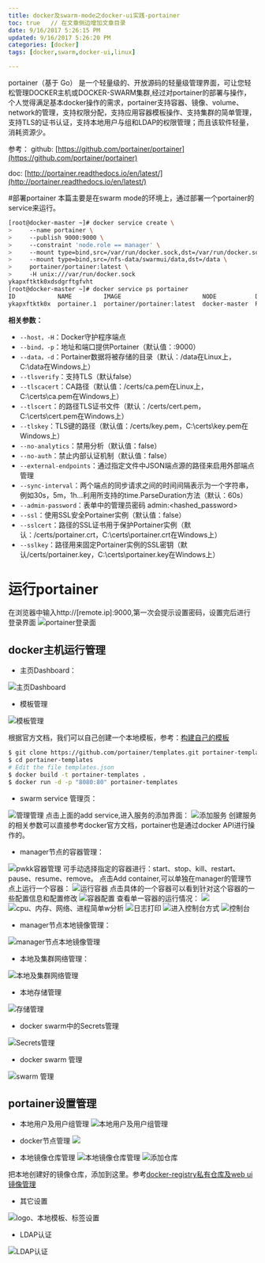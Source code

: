 ```yaml
---
title: docker及swarm-mode之docker-ui实践-portainer  
toc: true   // 在文章侧边增加文章目录
date: 9/16/2017 5:26:15 PM 
updated: 9/16/2017 5:26:20 PM 
categories: [docker]
tags: [docker,swarm,docker-ui,linux]

---
```


portainer（基于 Go） 是一个轻量级的、开放源码的轻量级管理界面，可让您轻松管理DOCKER主机或DOCKER-SWARM集群,经过对portainer的部署与操作，个人觉得满足基本docker操作的需求，portainer支持容器、镜像、volume、network的管理，支持权限分配，支持应用容器模板操作、支持集群的简单管理，支持TLS的证书认证，支持本地用户与组和LDAP的权限管理；而且该软件轻量，消耗资源少。

参考：
github: [https://github.com/portainer/portainer](https://github.com/portainer/portainer)  

doc: [http://portainer.readthedocs.io/en/latest/](http://portainer.readthedocs.io/en/latest/)   

#部署portainer
本篇主要是在swarm mode的环境上，通过部署一个portainer的service来运行。

```bash
[root@docker-master ~]# docker service create \
>     --name portainer \
>     --publish 9000:9000 \
>     --constraint 'node.role == manager' \
>     --mount type=bind,src=/var/run/docker.sock,dst=/var/run/docker.sock \
>     --mount type=bind,src=/nfs-data/swarmui/data,dst=/data \
>     portainer/portainer:latest \
>     -H unix:///var/run/docker.sock
ykapxftktk0xdsdgrftgfvht
[root@docker-master ~]# docker service ps portainer
ID            NAME         IMAGE                       NODE           DESIRED STATE  CURRENT STATE         ERROR  PORTS
ykapxftktk0x  portainer.1  portainer/portainer:latest  docker-master  Running        Running 19 hours ago 
```

**相关参数：**

* `--host，-H`：Docker守护程序端点
* `--bind，-p`：地址和端口提供Portainer（默认值：:9000）
* `--data，-d`：Portainer数据将被存储的目录（默认：/data在Linux上，C:\data在Windows上）
* `--tlsverify`：支持TLS（默认false）
* `--tlscacert`：CA路径（默认值：/certs/ca.pem在Linux上，C:\certs\ca.pem在Windows上）
* `--tlscert`：的路径TLS证书文件（默认：/certs/cert.pem，C:\certs\cert.pem在Windows上）
* `--tlskey`：TLS键的路径（默认值：/certs/key.pem，C:\certs\key.pem在Windows上）
* `--no-analytics`：禁用分析（默认值：false）
* `--no-auth`：禁止内部认证机制（默认值：false）
* `--external-endpoints`：通过指定文件中JSON端点源的路径来启用外部端点管理
* `--sync-interval`：两个端点的同步请求之间的时间间隔表示为一个字符串，例如30s，5m，1h...利用所支持的time.ParseDuration方法（默认：60s）
* `--admin-password`：表单中的管理员密码 admin:<hashed_password>
* `--ssl`：使用SSL安全Portainer实例（默认值：false）
* `--sslcert`：路径的SSL证书用于保护Portainer实例（默认：/certs/portainer.crt，C:\certs\portainer.crt在Windows上）
* `--sslkey`：路径用来固定Portainer实例的SSL密钥（默认/certs/portainer.key，C:\certs\portainer.key在Windows上）

# 运行portainer
在浏览器中输入http://[remote.ip]:9000,第一次会提示设置密码，设置完后进行登录界面
![portainer登录面](/images/docker/docker-ui/portainer/15055481781929.jpg)

## docker主机运行管理

- 主页Dashboard：

![主页Dashboard](/images/docker/docker-ui/portainer/15055482535001.jpg)

- 模板管理

![模板管理](/images/docker/docker-ui/portainer/15055525167399.jpg)

根据官方文档，我们可以自己创建一个本地模板，参考：[构建自己的模板](https://portainer.readthedocs.io/en/stable/templates.html)

```bash
$ git clone https://github.com/portainer/templates.git portainer-templates
$ cd portainer-templates
# Edit the file templates.json
$ docker build -t portainer-templates .
$ docker run -d -p "8080:80" portainer-templates

```

- swarm service 管理页：

![管理管理](/images/docker/docker-ui/portainer/15055487334364.jpg)
点击上面的add service,进入服务的添加界面：
![添加服务](/images/docker/docker-ui/portainer/15055487862443.jpg)
创建服务的相关参数可以直接参考docker官方文档，portainer也是通过docker API进行操作的。

- manager节点的容器管理：

![pwkk容器管理](/images/docker/docker-ui/portainer/15055490209966.jpg)
可手动选择指定的容器进行：start、stop、kill、restart、pause、resume、remove。
点击Add container,可以单独在manager的管理节点上运行一个容器：
![运行容器](/images/docker/docker-ui/portainer/15055492476988.jpg)
点击具体的一个容器可以看到针对这个容器的一些配置信息和配置修改
![容器配置](/images/docker/docker-ui/portainer/15055494365002.jpg)
查看单一容器的运行情况：
![](/images/docker/docker-ui/portainer/15055495521281.jpg)
![cpu、内存、网络、进程简单w分析](/images/docker/docker-ui/portainer/15055507618067.jpg)
![日志打印](/images/docker/docker-ui/portainer/15055508641131.jpg)
![进入控制台方式](/images/docker/docker-ui/portainer/15055509161527.jpg)
![控制台](/images/docker/docker-ui/portainer/15055509908660.jpg)

- manager节点本地镜像管理：

![manager节点本地镜像管理](/images/docker/docker-ui/portainer/15055510798802.jpg)

- 本地及集群网络管理：

![本地及集群网络管理](/images/docker/docker-ui/portainer/15055512402124.jpg)

- 本地存储管理

![存储管理](/images/docker/docker-ui/portainer/15055513062965.jpg)

- docker swarm中的Secrets管理

![Secrets管理](/images/docker/docker-ui/portainer/15055516378425.jpg)

- docker swarm 管理

![swarm 管理](/images/docker/docker-ui/portainer/15055516936067.jpg)

## portainer设置管理

- 本地用户及用户组管理
![本地用户及用户组管理](/images/docker/docker-ui/portainer/15055519875461.jpg)

- docker节点管理
![](/images/docker/docker-ui/portainer/15055521110780.jpg)

- 本地镜像仓库管理
![本地镜像仓库管理](/images/docker/docker-ui/portainer/15055521435740.jpg)
![添加仓库](/images/docker/docker-ui/portainer/15055521780267.jpg)

把本地创建好的镜像仓库，添加到这里。参考[docker-registry私有仓库及web ui镜像管理](http://www.troylc.cc/docker/2017/06/20/docker-registry-web.html)

- 其它设置

![logo、本地模板、标签设置](/images/docker/docker-ui/portainer/15055524234336.jpg)

- LDAP认证

![LDAP认证](/images/docker/docker-ui/15055557567875.jpg)




